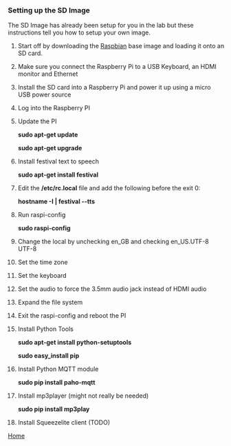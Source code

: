 ### Setting up the SD Image
The SD Image has already been setup for you in the lab but these instructions tell you how to setup your own image.

1. Start off by downloading the [Raspbian](https://www.raspberrypi.org/downloads/) base image and loading it onto an SD card.
2. Make sure you connect the Raspberry Pi to a USB Keyboard, an HDMI monitor and Ethernet
3. Install the SD card into a Raspberry Pi and power it up using a micro USB power source
4. Log into the Raspberry PI
5. Update the PI

	**sudo apt-get update**

	**sudo apt-get upgrade**
6. Install festival text to speech

	**sudo apt-get install festival**
7. Edit the **/etc/rc.local** file and add the following before the exit 0:

	**hostname -I | festival --tts**

8. Run raspi-config
	
	**sudo raspi-config**  

9. Change the local by unchecking en_GB and checking en_US.UTF-8 UTF-8
10. Set the time zone
11. Set the keyboard
11. Set the audio to force the 3.5mm audio jack instead of HDMI audio
12. Expand the file system
13. Exit the raspi-config and reboot the PI
12. Install Python Tools

	**sudo apt-get install python-setuptools**

	**sudo easy_install pip**

14. Install Python MQTT module
	
	**sudo pip install paho-mqtt**

15. Install mp3player (might not really be needed)
	
	**sudo pip install mp3play**

15. Install Squeezelite client (TODO)

[Home](README.md)